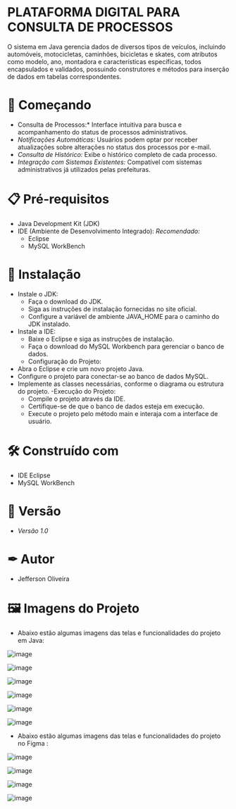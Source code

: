 # PLATAFORMA DIGITAL PARA CONSULTA DE PROCESSOS

O sistema em Java gerencia dados de diversos tipos de veículos, incluindo automóveis, motocicletas, caminhões, bicicletas e skates, com atributos como modelo, ano, montadora e características específicas, todos encapsulados e validados, possuindo construtores e métodos para inserção de dados em tabelas correspondentes. 

# 🚀 Começando 

- Consulta de Processos:* Interface intuitiva para busca e acompanhamento do status de processos administrativos.
- *Notificações Automáticas:* Usuários podem optar por receber atualizações sobre alterações no status dos processos por e-mail.
- *Consulta de Histórico:* Exibe o histórico completo de cada processo.
- *Integração com Sistemas Existentes:* Compatível com sistemas administrativos já utilizados pelas prefeituras.
                   
 # 📋 Pré-requisitos 
 
 - Java Development Kit (JDK)
 -  IDE (Ambiente de Desenvolvimento Integrado):
     *Recomendado:*
    - Eclipse
    - MySQL WorkBench
   
# 🔧 Instalação 

- Instale o JDK:
    - Faça o download do JDK.
    - Siga as instruções de instalação fornecidas no site oficial.
    - Configure a variável de ambiente JAVA_HOME para o caminho do JDK instalado.
- Instale a IDE:
    - Baixe o Eclipse e siga as instruções de instalação.
    - Faça o download do MySQL Workbench para gerenciar o banco de dados.
    - Configuração do Projeto:
- Abra o Eclipse e crie um novo projeto Java.
- Configure o projeto para conectar-se ao banco de dados MySQL.
- Implemente as classes necessárias, conforme o diagrama ou estrutura do projeto.
-Execução do Projeto:
    - Compile o projeto através da IDE.
    - Certifique-se de que o banco de dados esteja em execução.
    - Execute o projeto pelo método main e interaja com a interface de usuário.

# 🛠 Construído com 

- IDE Eclipse
- MySQL WorkBench
  
# 📌 Versão

- *Versão 1.0*
  
# ✒ Autor 

- Jefferson Oliveira
  
# 🖼️ Imagens do Projeto

- Abaixo estão algumas imagens das telas e funcionalidades do projeto em Java:
  
![image](https://github.com/user-attachments/assets/e307e1e7-ee14-4f39-9825-b2a89924057e)

![image](https://github.com/user-attachments/assets/3c392037-0a6a-4fef-acf1-0894ad69e1c3)

![image](https://github.com/user-attachments/assets/4a90767e-9ea3-4a01-bdf8-ad05f368c93f)

![image](https://github.com/user-attachments/assets/02e3271d-204f-4ac0-96dc-68198ca27bad)

![image](https://github.com/user-attachments/assets/45d75f97-370a-4b18-9e44-13279cd5ff7f)

![image](https://github.com/user-attachments/assets/a50097d0-d2f3-475b-8df6-2aac10cf4398)

- Abaixo estão algumas imagens das telas e funcionalidades do projeto no Figma :
  
![image](https://github.com/user-attachments/assets/44196d15-c3dd-4e45-9ce8-45d5d84fe795)

![image](https://github.com/user-attachments/assets/d445fa5a-15c2-48e7-aac0-5f86ad80b581)

![image](https://github.com/user-attachments/assets/2320b760-4ebf-4310-9f7a-a4bc6a6c6fb0)

![image](https://github.com/user-attachments/assets/7f6abd1f-50c7-40be-b9fe-31a3f3558e47)


